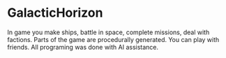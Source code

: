 # GalacticHorizon
In game you make ships, battle in space, complete missions, deal with factions. Parts of the game are procedurally generated. You can play with friends. All programing was done with AI assistance. 
